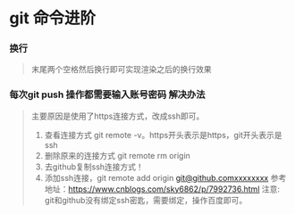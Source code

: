 # git 命令进阶

### 换行
> 末尾两个空格然后换行即可实现渲染之后的换行效果

### 每次git push 操作都需要输入账号密码 解决办法
> 主要原因是使用了https连接方式，改成ssh即可。
> 1. 查看连接方式 git remote -v。https开头表示是https，git开头表示是ssh
> 2. 删除原来的连接方式 git remote rm origin
> 3. 去github复制ssh连接方式！
> 4. 添加ssh连接，git remote add origin git@github.comxxxxxxxx
> 参考地址：https://www.cnblogs.com/sky6862/p/7992736.html
> 注意: git和github没有绑定ssh密匙，需要绑定，操作百度即可。
